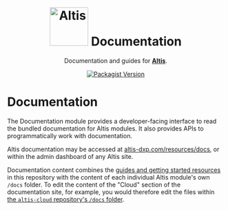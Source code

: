 <h1 align="center"><img src="https://make.hmn.md/altis/Altis-logo.svg" width="89" alt="Altis" /> Documentation</h1>

<p align="center">Documentation and guides for <strong><a href="https://altis-dxp.com/">Altis</a></strong>.</p>

<p align="center"><a href="https://packagist.org/packages/altis/documentation"><img alt="Packagist Version" src="https://img.shields.io/packagist/v/altis/documentation.svg"></a></p>


# Documentation

The Documentation module provides a developer-facing interface to read the bundled documentation for Altis modules. It also provides APIs to programmatically work with documentation.

Altis documentation may be accessed at [altis-dxp.com/resources/docs](https://www.altis-dxp.com/resources/docs), or within the admin dashboard of any Altis site.

Documentation content combines the [guides and getting started resources](./other-docs) in this repository with the content of each individual Altis module's own `/docs` folder. To edit the content of the "Cloud" section of the documentation site, for example, you would therefore edit the files within [the `altis-cloud` repository's `/docs` folder](https://github.com/humanmade/altis-cloud/tree/master/docs).
